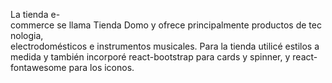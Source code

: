 La tienda e-commerce se llama Tienda Domo y ofrece principalmente productos de tecnologia, electrodomésticos e instrumentos musicales. Para la tienda utilicé estilos a medida y también incorporé react-bootstrap para cards y spinner, y react-fontawesome para los iconos.